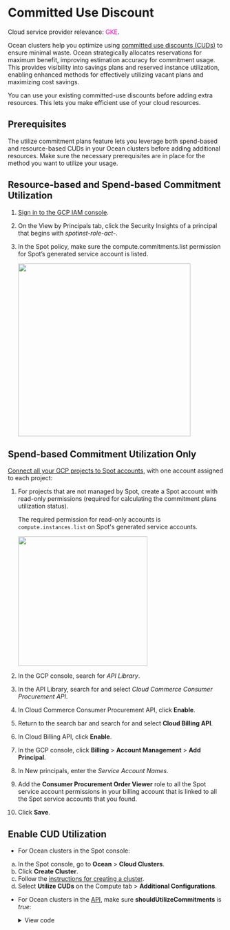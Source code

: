 # Committed Use Discount

Cloud service provider relevance: <font color="#FC01CC">GKE</font>.

Ocean clusters help you optimize using [committed use discounts (CUDs)](https://cloud.google.com/compute/docs/instances/committed-use-discounts-overview) to ensure minimal waste. Ocean strategically allocates reservations for maximum benefit, improving estimation accuracy for commitment usage. This provides visibility into savings plans and reserved instance utilization, enabling enhanced methods for effectively utilizing vacant plans and maximizing cost savings.

You can use your existing committed-use discounts before adding extra resources. This lets you make efficient use of your cloud resources.

## Prerequisites

The utilize commitment plans feature lets you leverage both spend-based and resource-based CUDs in your Ocean clusters before adding additional resources. Make sure the necessary prerequisites are in place for the method you want to utilize your usage.

## Resource-based and Spend-based Commitment Utilization

1. [Sign in to the GCP IAM console](https://console.cloud.google.com/iamadmin/).
2. On the View by Principals tab, click the Security Insights of a principal that begins with <i>spotinst-role-act-</i>.
3. In the Spot policy, make sure the compute.commitments.list permission for Spot’s generated service account is listed.

   <img width="400" src="https://github.com/user-attachments/assets/4c246fa7-6696-453f-8c5b-87b634713734">

## Spend-based Commitment Utilization Only

[Connect all your GCP projects to Spot accounts](https://docs.spot.io/connect-your-cloud-provider/first-account/gcp-manually?id=connect-gcp-manually), with one account assigned to each project:

1. For projects that are not managed by Spot, create a Spot account with read-only permissions (required for calculating the commitment plans utilization status).

   The required permission for read-only accounts is `compute.instances.list` on Spot's generated service accounts.

   <img width="300" src="https://github.com/user-attachments/assets/bfae81c5-9015-447f-8eb4-e4929d11f707" />

2. In the GCP console, search for <i>API Library</i>.

3. In the API Library, search for and select <i>Cloud Commerce Consumer Procurement API</i>.

4. In Cloud Commerce Consumer Procurement API, click **Enable**.

5. Return to the search bar and search for and select **Cloud Billing API**.

6. In Cloud Billing API, click **Enable**.

7. In the GCP console, click **Billing** > **Account Management** > **Add Principal**.

8. In New principals, enter the <i>Service Account Names</i>.

9. Add the **Consumer Procurement Order Viewer** role to all the Spot service account permissions in your billing account that is linked to all the Spot service accounts that you found.

10. Click **Save**.

## Enable CUD Utilization

- For Ocean clusters in the Spot console:
 <ol style="list-style-type: lower-alpha;">
  <li>In the Spot console, go to <b>Ocean</b> > <b>Cloud Clusters</b>.</li>
  <li>Click <b>Create Cluster</b>.</li>
  <li>Follow the <a href="https://docs.spot.io/ocean/getting-started/">instructions for creating a cluster</a>.</li>
  <li>Select <b>Utilize CUDs</b> on the Compute tab > <b>Additional Configurations</b>.</li>
</ol>

- For Ocean clusters in the [API](https://docs.spot.io/api/#tag/Ocean-GKE/operation/OceanGKEClusterCreate), make sure <b>shouldUtilizeCommitments</b> is <i>true</i>:
     <details>
     <summary markdown="span">View code</summary>
      <pre><code>"strategy": {
        "shouldUtilizeCommitments": true
      },</code></pre>

      </details>

  <!--

- For virtual node groups in the Spot console:
   <ol style="list-style-type: lower-alpha;">
    <li>In the Spot console, go to <b>Ocean</b> > <b>Cloud Clusters</b>.</li>
    <li>Click <b>Create Cluster</b>.</li>
    <li>Follow the <a href="https://docs.spot.io/ocean/getting-started/">instructions for creating a cluster</a>.</li>
    <li><a href="https://docs.spot.io/ocean/tutorials/manage-virtual-node-groups">Create a VNG</a>.</li>
    <li>Make sure <b>shouldUtilizeCommitments</b> is <i>true</i>:
      <details>
      <summary markdown="span">View code</summary>
       <pre><code>"strategy": {
         "shouldUtilizeCommitments": true
       },</code></pre>

      </details>
       </li>

    <li>Click <b>Save</b>.</li>
  </ol>

- For virtual node groups the [API](https://docs.spot.io/api/#tag/Ocean-GKE/operation/OceanGKELaunchSpecCreate), make sure <b>shouldUtilizeCommitments</b> is <i>true</i>:
     <details>
     <summary markdown="span">View code</summary>
      <pre><code>"strategy": {
        "shouldUtilizeCommitments": true
      },</code></pre>

      </details>

  -->
